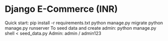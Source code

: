 # Django E-Commerce (INR)
Quick start:
pip install -r requirements.txt
python manage.py migrate
python manage.py runserver
To seed data and create admin: python manage.py shell < seed_data.py
Admin: admin / admin123
